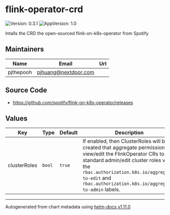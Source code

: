 # flink-operator-crd

![Version: 0.3.1](https://img.shields.io/badge/Version-0.3.1-informational?style=flat-square) ![AppVersion: 1.0](https://img.shields.io/badge/AppVersion-1.0-informational?style=flat-square)

Intalls the CRD the open-sourced flink-on-k8s-operator from Spotify

## Maintainers

| Name | Email | Url |
| ---- | ------ | --- |
| pjthepooh | <pjhuang@nextdoor.com> |  |

## Source Code

* <https://github.com/spotify/flink-on-k8s-operator/releases>

## Values

| Key | Type | Default | Description |
|-----|------|---------|-------------|
| clusterRoles | `bool` | `true` | If enabled, then ClusterRoles will be created that aggregate permissions to view/edit the FlinkOperator CRs to the standard admin/edit cluster roles via the `rbac.authorization.k8s.io/aggregate-to-edit` and `rbac.authorization.k8s.io/aggregate-to-admin` labels. |

----------------------------------------------
Autogenerated from chart metadata using [helm-docs v1.11.0](https://github.com/norwoodj/helm-docs/releases/v1.11.0)
